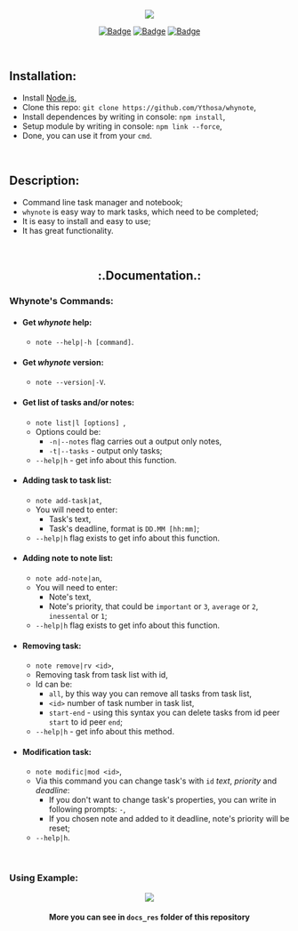 <br>

<div align="center">
  
  <img src="https://github.com/Ythosa/whynote/blob/master/docs_res/whynote.png">
  
  <br>

  [![Badge](https://img.shields.io/badge/Uses-Node.js-green.svg?style=flat-square)](1)
  [![Badge](https://img.shields.io/badge/Open-Source-important.svg?style=flat-square)](1)
  [![Badge](https://img.shields.io/badge/Made_with-Love-ff69b4.svg?style=flat-square)](1)

  <br>

</div>

## Installation:
-   Install [Node.js](https://nodejs.org/en/),
-   Clone this repo: `git clone https://github.com/Ythosa/whynote`,
-   Install dependences by writing in console: `npm install`,
-   Setup module by writing in console: `npm link --force`,
-   Done, you can use it from your `cmd`.

<br>

## Description:
-    Command line task manager and notebook;
-    `whynote` is easy way to mark tasks, which need to be completed;
-    It is easy to install and easy to use;
-    It has great functionality.

<br>

<h2 align="center"> :.Documentation.: </h2>

###   Whynote's Commands:

   *   #### Get _whynote_ help:
       *  `note --help|-h [command]`.
       
   *   #### Get _whynote_ version:
       *  `note --version|-V`.
       
   *   #### Get list of tasks and/or notes:
       *  `note list|l [options] `,
       *  Options could be:
          *  `-n|--notes` flag carries out a output only notes,
          *  `-t|--tasks` - output only tasks;
       *  `--help|h`  -  get info about this function.
       
   *   #### Adding task to task list:
       *  `note add-task|at`,
       *  You will need to enter:
          * Task's text,
          * Task's deadline, format is  `DD.MM [hh:mm]`;
       *  `--help|h` flag exists to get info about this function.
       
   *   #### Adding note to note list:
       *  `note add-note|an`,
       *  You will need to enter:
          * Note's text,
          * Note's priority, that could be `important` or `3`, `average` or `2`, `inessental` or `1`;
       *  `--help|h` flag exists to get info about this function.
   
   *   #### Removing task:
       *  `note remove|rv <id>`,
       *  Removing task from task list with id,
       *  Id can be:
          * `all`, by this way you can remove all tasks from task list,
          *  `<id>` number of task number in task list,
          *  `start-end` - using this syntax you can delete tasks from id peer `start` to id peer `end`;
       *  `--help|h`  -  get info about this method.
       
   *   #### Modification task:
       *  `note modific|mod <id>`,
       *  Via this command you can change task's with `id` _text_, _priority_ and _deadline_:
          * If you don't want to change task's properties, you can write in following prompts: `-`,
          * If you chosen note and added to it deadline, note's priority will be reset;
       *  `--help|h`.
   
<br>

###   Using Example:
  <div align = "center"> 
    <img src="https://github.com/Ythosa/whynote/blob/master/docs_res/using_example.gif">
  
   #### More you can see in `docs_res` folder of this repository
  </div>
